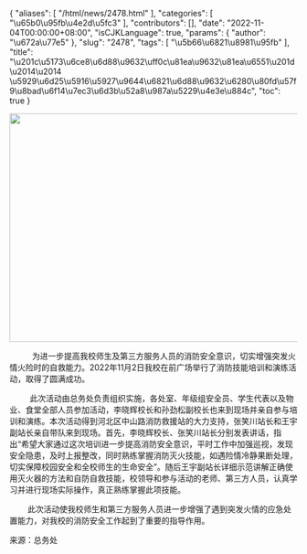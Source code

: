 {
    "aliases": [
        "/html/news/2478.html"
    ],
    "categories": [
        "\u65b0\u95fb\u4e2d\u5fc3"
    ],
    "contributors": [],
    "date": "2022-11-04T00:00:00+08:00",
    "isCJKLanguage": true,
    "params": {
        "author": "\u672a\u77e5"
    },
    "slug": "2478",
    "tags": [
        "\u5b66\u6821\u8981\u95fb"
    ],
    "title": "\u201c\u5173\u6ce8\u6d88\u9632\uff0c\u81ea\u9632\u81ea\u6551\u201d \u2014\u2014 \u5929\u6d25\u5916\u5927\u9644\u6821\u6d88\u9632\u6280\u80fd\u57f9\u8bad\u6f14\u7ec3\u6d3b\u52a8\u987a\u5229\u4e3e\u884c",
    "toc": true
}


<img
    src="https://cdn.tfls.online/mirror/full/e265d31d7cb728daee737d3f778b854a306b89de.jpg"
    style="display:block;margin-left:auto;margin-right:auto;"
    decoding="async"
    fetchpriority="auto"
    loading="lazy"
    height="400"
    width="600"
/>




          为进一步提高我校师生及第三方服务人员的消防安全意识，切实增强突发火情火险时的自救能力。2022年11月2日我校在前广场举行了消防技能培训和演练活动，取得了圆满成功。




         此次活动由总务处负责组织实施，各处室、年级组安全员、学生代表以及物业、食堂全部人员参加活动，李晓辉校长和孙劲松副校长也来到现场并亲自参与培训和演练。本次活动得到河北区中山路消防救援站的大力支持，张笑川站长和王宇副站长亲自带队来到现场。首先，李晓辉校长、张笑川站长分别发表讲话，指出“希望大家通过这次培训进一步提高消防安全意识，平时工作中加强巡视，发现安全隐患，及时上报整改，同时熟练掌握消防灭火技能，如遇险情冷静果断处理，切实保障校园安全和全校师生的生命安全”。随后王宇副站长详细示范讲解正确使用灭火器的方法和自防自救技能，校领导和参与活动的老师、第三方人员，认真学习并进行现场实际操作，真正熟练掌握此项技能。




        此次活动使我校师生和第三方服务人员进一步增强了遇到突发火情的应急处置能力，对我校的消防安全工作起到了重要的指导作用。




  





来源：总务处


